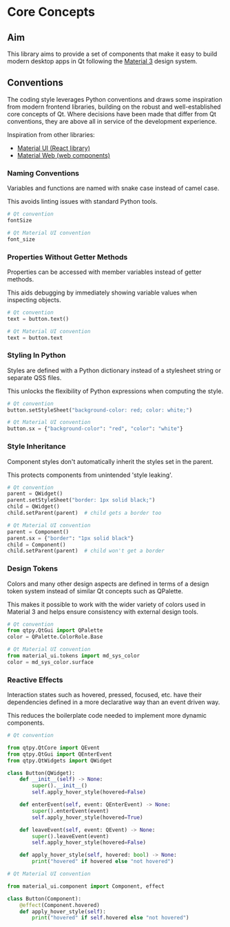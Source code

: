 # Core Concepts

## Aim

This library aims to provide a set of components that make it easy to
build modern desktop apps in Qt following the
[Material 3](http://m3.material.io/) design system.

## Conventions

The coding style leverages Python conventions and draws some inspiration
from modern frontend libraries, building on the robust and
well-established core concepts of Qt. Where decisions have been made
that differ from Qt conventions, they are above all in service of the
development experience.

Inspiration from other libraries:

- [Material UI (React library)](https://mui.com/)
- [Material Web (web components)](https://material-web.dev/)

### Naming Conventions

Variables and functions are named with snake case instead of
camel case.

This avoids linting issues with standard Python tools.

```python
# Qt convention
fontSize

# Qt Material UI convention
font_size
```

### Properties Without Getter Methods

Properties can be accessed with member variables instead of getter
methods.

This aids debugging by immediately showing variable values when
inspecting objects.

```python
# Qt convention
text = button.text()

# Qt Material UI convention
text = button.text
```

### Styling In Python

Styles are defined with a Python dictionary instead of a stylesheet
string or separate QSS files.

This unlocks the flexibility of Python expressions when computing the
style.

```python
# Qt convention
button.setStyleSheet("background-color: red; color: white;")

# Qt Material UI convention
button.sx = {"background-color": "red", "color": "white"}
```

### Style Inheritance

Component styles don't automatically inherit the styles set in the
parent.

This protects components from unintended 'style leaking'.

```python
# Qt convention
parent = QWidget()
parent.setStyleSheet("border: 1px solid black;")
child = QWidget()
child.setParent(parent)  # child gets a border too

# Qt Material UI convention
parent = Component()
parent.sx = {"border": "1px solid black"}
child = Component()
child.setParent(parent)  # child won't get a border
```

### Design Tokens

Colors and many other design aspects are defined in terms of a design
token system instead of similar Qt concepts such as QPalette.

This makes it possible to work with the wider variety of colors used in
Material 3 and helps ensure consistency with external design tools.

```python
# Qt convention
from qtpy.QtGui import QPalette
color = QPalette.ColorRole.Base

# Qt Material UI convention
from material_ui.tokens import md_sys_color
color = md_sys_color.surface
```

### Reactive Effects

Interaction states such as hovered, pressed, focused, etc. have their
dependencies defined in a more declarative way than an event driven way.

This reduces the boilerplate code needed to implement more dynamic
components.

```python
# Qt convention

from qtpy.QtCore import QEvent
from qtpy.QtGui import QEnterEvent
from qtpy.QtWidgets import QWidget

class Button(QWidget):
    def __init__(self) -> None:
        super().__init__()
        self.apply_hover_style(hovered=False)

    def enterEvent(self, event: QEnterEvent) -> None:
        super().enterEvent(event)
        self.apply_hover_style(hovered=True)

    def leaveEvent(self, event: QEvent) -> None:
        super().leaveEvent(event)
        self.apply_hover_style(hovered=False)

    def apply_hover_style(self, hovered: bool) -> None:
        print("hovered" if hovered else "not hovered")

# Qt Material UI convention

from material_ui.component import Component, effect

class Button(Component):
    @effect(Component.hovered)
    def apply_hover_style(self):
        print("hovered" if self.hovered else "not hovered")
```
